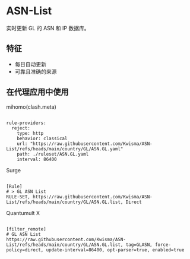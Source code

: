 
# ASN-List

实时更新 GL 的 ASN 和 IP 数据库。

## 特征

- 每日自动更新
- 可靠且准确的来源

## 在代理应用中使用

mihomo(clash.meta)

<pre><code class="language-javascript">
rule-providers:
  reject:
    type: http
    behavior: classical
    url: "https://raw.githubusercontent.com/Kwisma/ASN-List/refs/heads/main/country/GL/ASN.GL.yaml"
    path: ./ruleset/ASN.GL.yaml
    interval: 86400
</code></pre>

Surge

<pre><code class="language-javascript">
[Rule]
# > GL ASN List
RULE-SET, https://raw.githubusercontent.com/Kwisma/ASN-List/refs/heads/main/country/GL/ASN.GL.list, Direct
</code></pre>

Quantumult X

<pre><code class="language-javascript">
[filter_remote]
# GL ASN List
https://raw.githubusercontent.com/Kwisma/ASN-List/refs/heads/main/country/GL/ASN.GL.list, tag=GLASN, force-policy=direct, update-interval=86400, opt-parser=true, enabled=true
</code></pre>
